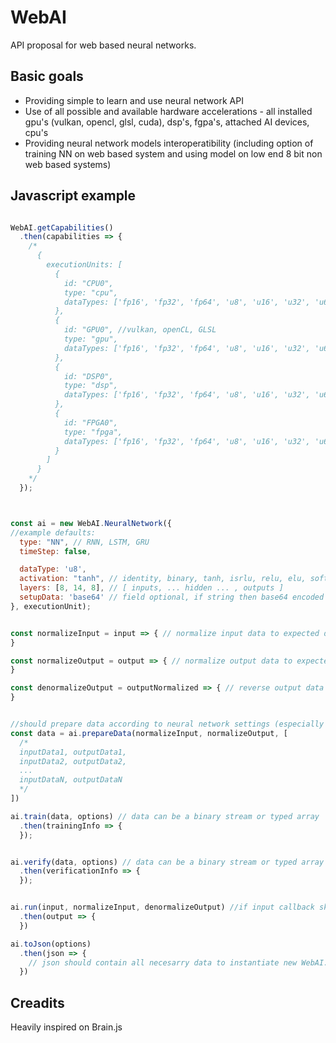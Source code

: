 # WebAI
API proposal for web based neural networks.

## Basic goals

 - Providing simple to learn and use neural network API
 - Use of all possible and available hardware accelerations - all installed gpu's (vulkan, opencl, glsl, cuda), dsp's, fgpa's, attached AI devices, cpu's
 - Providing neural network models interoperatibility (including option of training NN on web based system and using model on low end 8 bit non web based systems)


## Javascript example

```javascript

WebAI.getCapabilities()
  .then(capabilities => {
    /*
      {
        executionUnits: [
          {
            id: "CPU0",
            type: "cpu",
            dataTypes: ['fp16', 'fp32', 'fp64', 'u8', 'u16', 'u32', 'u64'] //data types that neural network uses to work
          },
          {
            id: "GPU0", //vulkan, openCL, GLSL
            type: "gpu",
            dataTypes: ['fp16', 'fp32', 'fp64', 'u8', 'u16', 'u32', 'u64'] //data types that neural network uses to work
          },
          {
            id: "DSP0",
            type: "dsp",
            dataTypes: ['fp16', 'fp32', 'fp64', 'u8', 'u16', 'u32', 'u64'] //data types that neural network uses to work
          },
          {
            id: "FPGA0",
            type: "fpga",
            dataTypes: ['fp16', 'fp32', 'fp64', 'u8', 'u16', 'u32', 'u64'] //data types that neural network uses to work
          }
        ]
      }
    */
  });



const ai = new WebAI.NeuralNetwork({
//example defaults:
  type: "NN", // RNN, LSTM, GRU
  timeStep: false,

  dataType: 'u8',
  activation: "tanh", // identity, binary, tanh, isrlu, relu, elu, softclip, sin, sinc, gauss - https://www.wikiwand.com/en/Activation_function
  layers: [8, 14, 8], // [ inputs, ... hidden ... , outputs ]
  setupData: 'base64' // field optional, if string then base64 encoded setup data expected, can be also a array or typed array (of dataType)
}, executionUnit);


const normalizeInput = input => { // normalize input data to expected data range: 0 .. 1
}

const normalizeOutput = output => { // normalize output data to expected data range: 0 .. 1
}

const denormalizeOutput = outputNormalized => { // reverse output data normalization
}


//should prepare data according to neural network settings (especially number of inputs, number of outputs and data type)
const data = ai.prepareData(normalizeInput, normalizeOutput, [
  /*
  inputData1, outputData1,
  inputData2, outputData2,
  ...
  inputDataN, outputDataN
  */
])

ai.train(data, options) // data can be a binary stream or typed array
  .then(trainingInfo => {
  });


ai.verify(data, options) // data can be a binary stream or typed array
  .then(verificationInfo => {
  });


ai.run(input, normalizeInput, denormalizeOutput) //if input callback skipped then input should be binary
  .then(output => {
  })

ai.toJson(options)
  .then(json => {
    // json should contain all necesarry data to instantiate new WebAI.NeuralNetwork
  })

```

## Creadits

Heavily inspired on Brain.js